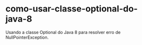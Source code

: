 # como-usar-classe-optional-do-java-8
Usando a classe Optional do Java 8 para resolver erro de NullPointerException.

